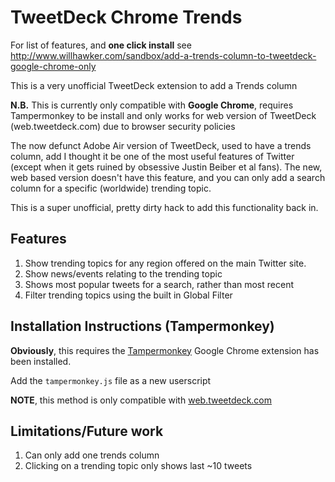 TweetDeck Chrome Trends
================

For list of features, and **one click install** see <http://www.willhawker.com/sandbox/add-a-trends-column-to-tweetdeck-google-chrome-only>

This is a very unofficial TweetDeck extension to add a Trends column

**N.B.** This is currently only compatible with **Google Chrome**, requires Tampermonkey to be install and only works for web version of TweetDeck (web.tweetdeck.com) due to browser security policies

The now defunct Adobe Air version of TweetDeck, used to have a trends column, add I thought it be one of the most useful features of Twitter (except when it gets ruined by obsessive Justin Beiber et al fans). The new, web based version doesn't have this feature, and you can only add a search column for a specific (worldwide) trending topic.

This is a super unofficial, pretty dirty hack to add this functionality back in.

## Features

1. Show trending topics for any region offered on the main Twitter site.
2. Show news/events relating to the trending topic
3. Shows most popular tweets for a search, rather than most recent
4. Filter trending topics using the built in Global Filter

## Installation Instructions (Tampermonkey)

**Obviously**, this requires the [Tampermonkey](https://chrome.google.com/webstore/detail/dhdgffkkebhmkfjojejmpbldmpobfkfo) Google Chrome extension has been installed.

Add the `tampermonkey.js` file as a new userscript

**NOTE**, this method is only compatible with [web.tweetdeck.com](https://web.tweetdeck.com)

## Limitations/Future work

1. Can only add one trends column
3. Clicking on a trending topic only shows last ~10 tweets




